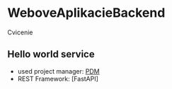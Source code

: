 # WeboveAplikacieBackend
Cvicenie

## Hello world service
- used project manager: [PDM]()
- REST Framework: [FastAPI]